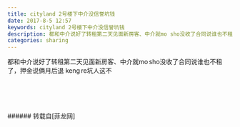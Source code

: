 ```yaml
---
title: cityland 2号楼下中介没信誉坑钱
date: 2017-8-5 12:57
keywords: cityland 2号楼下中介没信誉坑钱
description: 都和中介说好了转租第二天见面新房客、中介就mo sho没收了合同说谁也不租了，押金说俩月后退 keng re坑人这不
categories: sharing
---
```

<td class="t_f" id="postmessage_837880">

都和中介说好了转租第二天见面新房客、中介就mo sho没收了合同说谁也不租了，押金说俩月后退 keng re坑人这不<img alt="" border="0" class="zoom" data-cf-modified-1b591c6c68461633b6db6499-="" file="http://www.flw.ph//mobcent//app/data/phiz/default/05.png" id="aimg_P4H0s" lazyloadthumb="1" onclick="" onmouseover="" src="http://www.flw.ph//mobcent//app/data/phiz/default/05.png"/><img alt="" border="0" class="zoom" data-cf-modified-1b591c6c68461633b6db6499-="" file="http://www.flw.ph//mobcent//app/data/phiz/default/05.png" id="aimg_B4io5" lazyloadthumb="1" onclick="" onmouseover="" src="http://www.flw.ph//mobcent//app/data/phiz/default/05.png"/><img alt="" border="0" class="zoom" data-cf-modified-1b591c6c68461633b6db6499-="" file="http://www.flw.ph//mobcent//app/data/phiz/default/05.png" id="aimg_X4Z48" lazyloadthumb="1" onclick="" onmouseover="" src="http://www.flw.ph//mobcent//app/data/phiz/default/05.png"/><img alt="" border="0" class="zoom" data-cf-modified-1b591c6c68461633b6db6499-="" file="http://www.flw.ph//mobcent//app/data/phiz/default/05.png" id="aimg_EMtvM" lazyloadthumb="1" onclick="" onmouseover="" src="http://www.flw.ph//mobcent//app/data/phiz/default/05.png"/><br/>
<img alt="" border="0" class="zoom" data-cf-modified-1b591c6c68461633b6db6499-="" file="http://www.flw.ph/data/appbyme/upload/image/201708/05/wxbrFRwd8J7b.jpg" id="aimg_m9f9X" lazyloadthumb="1" onclick="" onmouseover="" src="http://www.flw.ph/data/appbyme/upload/image/201708/05/wxbrFRwd8J7b.jpg"/><br/>
<br/>
<img alt="" border="0" class="zoom" data-cf-modified-1b591c6c68461633b6db6499-="" file="http://www.flw.ph/data/appbyme/upload/image/201708/05/mGaoE16OMIZu.jpg" id="aimg_H461b" lazyloadthumb="1" onclick="" onmouseover="" src="http://www.flw.ph/data/appbyme/upload/image/201708/05/mGaoE16OMIZu.jpg"/><br/>
<br/>
<img alt="" border="0" class="zoom" data-cf-modified-1b591c6c68461633b6db6499-="" file="http://www.flw.ph/data/appbyme/upload/image/201708/05/fossGRiLqieq.jpg" id="aimg_Ol4lA" lazyloadthumb="1" onclick="" onmouseover="" src="http://www.flw.ph/data/appbyme/upload/image/201708/05/fossGRiLqieq.jpg"/><br/>
<br/>
<img alt="" border="0" class="zoom" data-cf-modified-1b591c6c68461633b6db6499-="" file="http://www.flw.ph/data/appbyme/upload/image/201708/05/XVJM3i29dKdL.jpg" id="aimg_bZ8Z8" lazyloadthumb="1" onclick="" onmouseover="" src="http://www.flw.ph/data/appbyme/upload/image/201708/05/XVJM3i29dKdL.jpg"/><br/>
<br/>
</td>
###### 转载自[菲龙网]